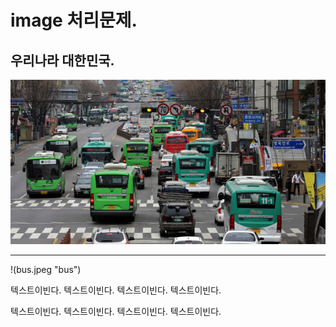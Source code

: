 # image 처리문제.

## 우리나라 대한민국.

![텍스트](bus.jpeg "bus")

-----------------------
!(bus.jpeg "bus")

텍스트이빈다.
텍스트이빈다.
텍스트이빈다.
텍스트이빈다.

텍스트이빈다.
텍스트이빈다.
텍스트이빈다.
텍스트이빈다.
